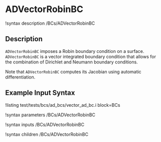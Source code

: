 # ADVectorRobinBC

!syntax description /BCs/ADVectorRobinBC

## Description

`ADVectorRobinBC` imposes a Robin boundary condition on a surface.
`ADVectorRobinBC` is
a vector integrated boundary condition that allows for the combination of
Dirichlet and Neumann boundary conditions.

Note that `ADVectorRobinBC` computes its Jacobian using automatic differentiation.

## Example Input Syntax

!listing test/tests/bcs/ad_bcs/vector_ad_bc.i block=BCs

!syntax parameters /BCs/ADVectorRobinBC

!syntax inputs /BCs/ADVectorRobinBC

!syntax children /BCs/ADVectorRobinBC
